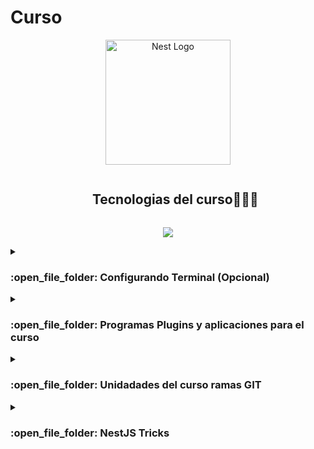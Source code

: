 <h1>Curso</h1>

<p align="center">
  <a href="http://nestjs.com/" target="blank"><img src="https://nestjs.com/img/logo-small.svg" width="200" alt="Nest Logo" /></a>
</p>

[circleci-image]: https://img.shields.io/circleci/build/github/nestjs/nest/master?token=abc123def456
[circleci-url]: https://circleci.com/gh/nestjs/nest

  
<!--h1 without bottom border-->
<div id="user-content-toc">
  <ul align="center">
    <summary><h2 style="display: inline-block">Tecnologias del curso👨🏻‍💻</h2></summary>
  </ul>
</div>
<!--tech stack icons-->
<p align="center">
  <a href="https://skillicons.dev">
    <img src="https://skillicons.dev/icons?i=git,docker,github,linux,md,mongodb,postgresql,nestjs,express,nodejs,postman,vscode&perline=14" />
  </a>
</p>


<!-- Introduccion -->

<details><summary><h3> :open_file_folder: Configurando Terminal (Opcional) </h3></summary>

----
## Configurando Terminal (Opcional)
<ol list-style-type="none"> Configuración de Terminal
	<!-- Terminal-->
  <li align="left"  list-style-type="none">	  
	<a href="https://ubuntu.com/getubuntu/releasenotes?os=ubuntu&ver=22.04">
      		 <img width="25" height="25" src="https://cdn.icon-icons.com/icons2/1508/PNG/512/distributorlogoubuntu_103999.png" />
		 Ubuntu
    	</a>
	
	
</ol>

```bash
# Importante cambiarnos a este directorio que es el de $HOME
cd ~
# Para obtener la información más reciente
$ sudo apt update -y
# Para aplicar las actualizaciones a los paquetes instalados en tu sistema
$ sudo apt update -y
# Instar utilidades
$ sudo apt install wget -y 
$ sudo apt install curl -y
# Instalar GIT
$ sudo apt install git -y
# Instalar ZSH
$ sudo apt apt install zsh -y
$ zsh --version
# Agregar zsh como terminal predeterminada
$ chsh -s $(which zsh) -y
# Instalar ohmyzsh
sh -c "$(curl -fsSL https://raw.githubusercontent.com/ohmyzsh/ohmyzsh/master/tools/install.sh)" 
# Instalar powerlevel10k
git clone https://github.com/romkatv/powerlevel10k.git $ZSH_CUSTOM/themes/powerlevel10k
#Plugins productivos 
# autosuggesions plugin
git clone https://github.com/zsh-users/zsh-autosuggestions.git $ZSH_CUSTOM/plugins/zsh-autosuggestions
# zsh-syntax-highlighting plugin 
```
## Configurando ZSH
```bash
#Escribir
 code .zshrc
 ```
buscar la variable plugins y agregala asi plugins=(sudo git zsh-autosuggestions zsh-syntax-highlighting)
## Configuracion de colores Tokyo Nigh (Opcional)
abre el menu de configuraciones, opciones color de terminal y veras el nombre de los campos de los colores agregalos como se muestra
<ul>
  <li><span style="background-color:rgb(26, 27, 38); color:rgb(169, 177, 214)">Negro: #1a1b26</span></li>
  <li><span style="background-color:rgb(247, 118, 142); color:white">Rojo: #f7768e</span></li>
  <li><span style="background-color:rgb(158, 206, 106); color:rgb(0, 0, 0)">Verde: #9ece6a</span></li>
  <li><span style="background-color:rgb(224, 175, 104); color:rgb(0, 0, 0)">Amarillo: #e0af68</span></li>
  <li><span style="background-color:rgb(122, 162, 247); color:white">Azul: #7aa2f7</span></li>
  <li><span style="background-color:rgb(187, 154, 247); color:white">Magenta: #bb9af7</span></li>
  <li><span style="background-color:rgb(125, 207, 255); color:rgb(0, 0, 0)">Cian: #7dcfff</span></li>
  <li><span style="background-color:rgb(169, 177, 214); color:rgb(0, 0, 0)">Blanco: #a9b1d6</span></li>
  <li><span style="background-color:rgb(103, 110, 149); color:white">Negro brillante: #676e95</span></li>
  <li><span style="background-color:rgb(255, 110, 103); color:white">Rojo brillante: #ff6e67</span></li>
  <li><span style="background-color:rgb(179, 244, 74); color:rgb(0, 0, 0)">Verde brillante: #b3f44a</span></li>
  <li><span style="background-color:rgb(255, 213, 128); color:rgb(0, 0, 0)">Amarillo brillante: #ffd580</span></li>
  <li><span style="background-color:rgb(173, 223, 255); color:rgb(0, 0, 0)">Azul brillante: #addfff</span></li>
  <li><span style="background-color:rgb(255, 178, 255); color:rgb(0, 0, 0)">Magenta brillante: #ffb2ff</span></li>
  <li><span style="background-color:rgb(158, 206, 255); color:rgb(0, 0, 0)">Cian brillante: #9eceff</span></li>
  <li><span style="background-color:rgb(192, 202, 245); color:rgb(0, 0, 0)">Blanco brillante: #c0caf5</span></li>
  <li><span style="background-color:rgb(26, 27, 38); color:rgb(169, 177, 214)">Fondo: #1a1b26</span></li>
  <li><span style="color:rgb(169, 177, 214)">Primer plano: #a9b1d6</span></li>
  <li><span style="color:rgb(169, 177, 214)">Texto del cursor: #a9b1d6</span></li>
  <li><span style="color:rgb(169, 177, 214)">Cursor mismo: #a9b1d6</span></li>
  <li><span style="background-color:rgb(103, 110, 149); color:rgb(169, 177, 214)">Texto seleccionado: #a9b1d6</span></li>
  <li><span style="background-color:rgb(103, 110, 149); color:white">Fondo seleccionado: #676e95</span></li>
</ul>



## Agregando fuente a la terminal
Descargar las Fuentes Nerdfonts:

Visita el sitio web de Nerdfonts: https://www.nerdfonts.com/font-downloads
En la página principal, busca la sección de descarga y selecciona la versión que desees. Puede ser la versión más reciente o una versión específica.
Descarga el archivo ZIP que contiene las fuentes Nerdfonts.
Extraer el Contenido del ZIP:

Descomprime el archivo ZIP que has descargado. Dentro, encontrarás carpetas y archivos, pero lo más importante son los archivos de fuentes con extensión .ttf (TrueType Font).
Instalar las Fuentes:

Selecciona todos los archivos .ttf que has extraído.
Haz clic derecho en los archivos seleccionados y elige "Instalar". Esto instalará las fuentes en tu sistema Windows.
Verificar la Instalación:

Puedes verificar que las fuentes se hayan instalado correctamente y estén disponibles para su uso en programas como Microsoft Word o en la configuración de tu sistema.
Para comprobarlo, ve a "Configuración" (puedes hacer clic en el ícono de engranaje en el menú de inicio) y luego selecciona "Personalización" y "Fuentes". Busca las fuentes Nerdfonts en la lista.
Configurar Terminal o Editor de Texto:

Si estás usando un terminal o editor de texto que te permite cambiar la fuente, abre la configuración y selecciona la fuente Nerdfonts que deseas utilizar.

Yo instale JetBrainsMono Nerd Font

Y listo tu terminal ahora luce mas linda que antes
</details>
<details>
<summary><h3> :open_file_folder: Programas Plugins y aplicaciones para el curso </h3></summary>

## Configuración de Visual Studio Code


<ol list-style-type="none"> Editor de codigo
	<!-- Vscode-->
  <li align="left"  list-style-type="none">	  
	<a href="https://code.visualstudio.com/download">
      		 <img width="25" height="25" src="https://skillicons.dev/icons?i=vscode&perline=14" />
		 Visual Studio Code
    	</a>
	 
<ol list-style-type="none"> Plugins adicionales (Opcional) 
       <li align="left"  list-style-type="none">	  
	<a href="https://marketplace.visualstudio.com/items?itemName=PKief.material-icon-theme">
      		 <img width="25" height="25" src="https://pkief.gallerycdn.vsassets.io/extensions/pkief/material-icon-theme/4.32.0/1700479629849/Microsoft.VisualStudio.Services.Icons.Default" />
		 Material Icon Theme
    	</a>	 
		</li>
		     <li align="left"  list-style-type="none">	  
	<a href="https://marketplace.visualstudio.com/items?itemName=enkia.tokyo-night">
      		 <img width="25" height="25" src="https://enkia.gallerycdn.vsassets.io/extensions/enkia/tokyo-night/1.0.6/1699639270365/Microsoft.VisualStudio.Services.Icons.Default" />
		Tokyo Night
    	</a>	 
		</li>
  	     <li align="left"  list-style-type="none">	  
	<a href="https://marketplace.visualstudio.com/items?itemName=dotenv.dotenv-vscode">
      		 <img width="25" height="25" src="https://dotenv.gallerycdn.vsassets.io/extensions/dotenv/dotenv-vscode/0.28.1/1699146869103/Microsoft.VisualStudio.Services.Icons.Default" />
		Dotenv Official +Vault
    	</a>	 
		

    
	
</li>
	     <li align="left"  list-style-type="none">	  
	<a href="https://marketplace.visualstudio.com/items?itemName=dbaeumer.vscode-eslint">
      		 <img width="25" height="25" src="https://dbaeumer.gallerycdn.vsassets.io/extensions/dbaeumer/vscode-eslint/2.4.2/1687441427519/Microsoft.VisualStudio.Services.Icons.Default" />
		Prettier - Code formatter
    	</a>	 
		

    
	
</li>

<li align="left"  list-style-type="none">	  
	<a href="https://marketplace.visualstudio.com/items?itemName=esbenp.prettier-vscode">
      		 <img width="25" height="25" src="https://esbenp.gallerycdn.vsassets.io/extensions/esbenp/prettier-vscode/10.1.0/1690819498575/Microsoft.VisualStudio.Services.Icons.Default" />
		Dotenv Official +Vault
    	</a>	 
		

    
	
</li>
	</ol> 
</li>
	
</ol>

  

<ol list-style-type="none"> Diseño y Testeo de APIs
	<!-- insomnia-->
  <li align="left"  list-style-type="none">	  
	<a href="https://insomnia.rest/download">
      		<img src="https://insomnia.rest/images/insomnia-logo.svg" />
    	</a>
</li>
	<!-- postman-->
	  <li align="left"  list-style-type="none">		 
	<a href="https://www.postman.com/downloads">
      		<img src="https://voyager.postman.com/logo/postman-logo-icon-orange.svg" />
		 Postman
    	</a>
</li>
  </ol>
  
<ol list-style-type="none"> Contenedores
	<!--docker-->
	  <li align="left"  list-style-type="none">		 
	<a href="https://docs.docker.com/engine/install/">
      		<img width="25" height="25" src="https://skillicons.dev/icons?i=docker&perline=14" />
		 Docker
    	</a>
</li>
  </ol>





</details>

<!-- repositories -->

<details><summary><h3> :open_file_folder: Unidadades del curso ramas GIT </h3></summary>

----


<div>
	<h2>Unidad 1</h2>
  <p align="center">
	<a href="https://github.com/jocs1989/CursoUdemyNestjs/tree/mod-2">
      		<img src="https://github-readme-stats.vercel.app/api/pin/?username=jocs1989&repo=CursoUdemyNestjs&theme=tokyonight" alt="GitHub Stats" />
    	</a>
  </div>




<div>
	<h2>Unidad 2</h2>
  <p align="center">
	<a href="https://github.com/jocs1989/CursoUdemyNestjs/tree/mod-dto">
      		<img src="https://github-readme-stats.vercel.app/api/pin/?username=jocs1989&repo=CursoUdemyNestjs&theme=tokyonight" alt="GitHub Stats" />
    	</a>
  </div>


</details>

<details><summary><h3> :open_file_folder: NestJS Tricks </h3></summary>
## Instalar Nestjs
	
```bash
$ npm i -g @nestjs/cli
```
## Crear un nuevo proyecto
```bash
$ nest new project-name

 ```
</details>


